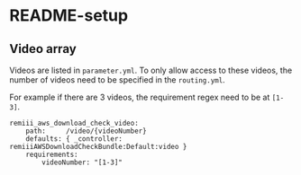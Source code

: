 # README-setup

## Video array

Videos are listed in `parameter.yml`. To only allow access to these videos, the number of videos need to be specified in the `routing.yml`.

For example if there are 3 videos, the requirement regex need to be at `[1-3]`.

```
remiii_aws_download_check_video:
    path:     /video/{videoNumber}
    defaults: { _controller: remiiiAWSDownloadCheckBundle:Default:video }
    requirements:
        videoNumber: "[1-3]"
```
